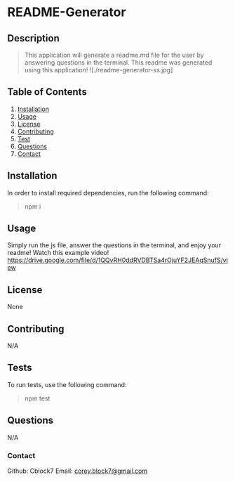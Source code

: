 # README-Generator
## Description 
> This application will generate a readme.md file for the user by answering questions in the terminal. This readme was generated using this application!
![./readme-generator-ss.jpg] 

## Table of Contents 
1. [Installation](#installation) 
2. [Usage](#usage) 
3. [License](#license) 
4. [Contributing](#contributing) 
5. [Test](#tests)
6. [Questions](#questions)
7. [Contact](#contact) 

## Installation <a name="installation"></a>
In order to install required dependencies, run the following command:
> npm i 

## Usage 
Simply run the js file, answer the questions in the terminal, and enjoy your readme!
Watch this example video!
https://drive.google.com/file/d/1QQvRH0ddRVDBTSa4rOjuYF2JEAqSnufS/view

## License 
None 

## Contributing 
N/A 

## Tests 
To run tests, use the following command:
> npm test 

## Questions 
N/A

### Contact
Github: Cblock7
Email: corey.block7@gmail.com    

    
